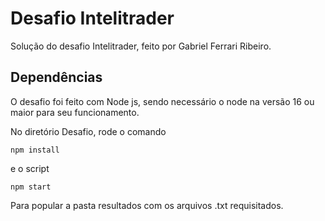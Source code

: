 # Desafio Intelitrader

Solução do desafio Intelitrader, feito por Gabriel Ferrari Ribeiro.

## Dependências

O desafio foi feito com Node js, sendo necessário o node na versão 16 ou maior para seu funcionamento.

No diretório Desafio, rode o comando
``` 
npm install
```
e o script 
``` 
npm start
```
Para popular a pasta resultados com os arquivos .txt requisitados.

